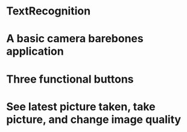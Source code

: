 # TextRecognition
# A basic camera barebones application
# Three functional buttons
# See latest picture taken, take picture, and change image quality
